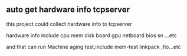 ## auto get hardware info  tcpserver 

this project could collect hardware info to tcpserver

hardware info include cpu mem disk  board gpu netboard bios sn ...etc

and that can run Machine aging test,include mem-test  linkpack ,fio...etc
